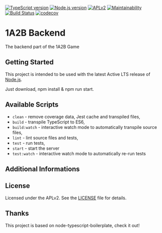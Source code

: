 [![TypeScript version][ts-badge]][typescript-38]
[![Node.js version][nodejs-badge]][nodejs]
[![APLv2][license-badge]][LICENSE]
[![Maintainability][codeclimate-badge]][codeclimate]
[![Build Status](https://www.travis-ci.org/zero-1a2b/1a2b-backend.svg?branch=master)](https://www.travis-ci.org/zero-1a2b/1a2b-backend)
[![codecov](https://codecov.io/gh/zero-1a2b/1a2b-backend/branch/master/graph/badge.svg)](https://codecov.io/gh/zero-1a2b/1a2b-backend)

# 1A2B Backend

The backend part of the 1A2B Game

## Getting Started

This project is intended to be used with the latest Active LTS release of [Node.js][nodejs].

Just download, npm install & npm run start.

## Available Scripts

+ `clean` - remove coverage data, Jest cache and transpiled files,
+ `build` - transpile TypeScript to ES6,
+ `build:watch` - interactive watch mode to automatically transpile source files,
+ `lint` - lint source files and tests,
+ `test` - run tests,
+ `start` - start the server
+ `test:watch` - interactive watch mode to automatically re-run tests

## Additional Informations

## License
Licensed under the APLv2. See the [LICENSE](https://github.com/jsynowiec/node-typescript-boilerplate/blob/master/LICENSE) file for details.

## Thanks

This project is based on node-typescript-boilerplate, check it out!


[ts-badge]: https://img.shields.io/badge/TypeScript-3.8-blue.svg
[nodejs-badge]: https://img.shields.io/badge/Node.js->=%2012.13-blue.svg
[nodejs]: https://nodejs.org/dist/latest-v12.x/docs/api/
[travis-badge]: https://travis-ci.org/jsynowiec/node-typescript-boilerplate.svg?branch=master
[travis-ci]: https://travis-ci.org/jsynowiec/node-typescript-boilerplate
[typescript]: https://www.typescriptlang.org/
[typescript-38]: https://www.typescriptlang.org/docs/handbook/release-notes/typescript-3-8.html
[license-badge]: https://img.shields.io/badge/license-APLv2-blue.svg
[license]: https://github.com/jsynowiec/node-typescript-boilerplate/blob/master/LICENSE

[jest]: https://facebook.github.io/jest/
[eslint]: https://github.com/eslint/eslint
[wiki-js-tests]: https://github.com/jsynowiec/node-typescript-boilerplate/wiki/Unit-tests-in-plain-JavaScript
[prettier]: https://prettier.io
[gh-actions]: https://github.com/features/actions

[travis]: https://www.travis-ci.org/zero-1a2b/1a2b-backend.svg?branch=master
[travis-ci]: https://www.travis-ci.org/zero-1a2b/1a2b-backend

[codeclimate-badge]: https://api.codeclimate.com/v1/badges/bc39035b28382658967f/maintainability
[codeclimate]: https://codeclimate.com/github/zero-1a2b/1a2b-backend/maintainability

